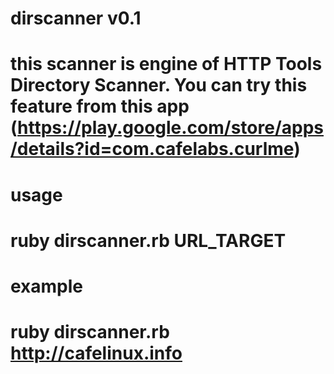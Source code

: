 # dirscanner v0.1
# this scanner is engine of HTTP Tools Directory Scanner. You can try this feature from this app (https://play.google.com/store/apps/details?id=com.cafelabs.curlme)
# usage
#   ruby dirscanner.rb URL_TARGET
# example
#   ruby dirscanner.rb http://cafelinux.info
